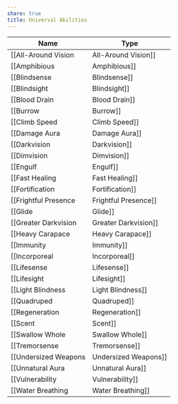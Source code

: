 ```yaml
---
share: true
title: Universal Abilities
---
```

| Name                   | Type |
| ---------------------- | ---- |
| [[All-Around Vision|All-Around Vision]]  | Ex   |
| [[Amphibious|Amphibious]]         | Ex   |
| [[Blindsense|Blindsense]]         | Ex   |
| [[Blindsight|Blindsight]]         | Ex   |
| [[Blood Drain|Blood Drain]]        | Ex   |
| [[Burrow|Burrow]]             | Ex   |
| [[Climb Speed|Climb Speed]]        | Ex   |
| [[Damage Aura|Damage Aura]]        | Ex   |
| [[Darkvision|Darkvision]]         | Ex   |
| [[Dimvision|Dimvision]]          | Ex   |
| [[Engulf|Engulf]]             | Ex   |
| [[Fast Healing|Fast Healing]]       | Ex   |
| [[Fortification|Fortification]]      | Ex   |
| [[Frightful Presence|Frightful Presence]] | Ex   |
| [[Glide|Glide]]              | Ex   |
| [[Greater Darkvision|Greater Darkvision]] | Ex   |
| [[Heavy Carapace|Heavy Carapace]]     | Ex   |
| [[Immunity|Immunity]]           | Ex   |
| [[Incorporeal|Incorporeal]]        | Su   |
| [[Lifesense|Lifesense]]          | Su   |
| [[Lifesight|Lifesight]]          | Su   |
| [[Light Blindness|Light Blindness]]    | Ex   |
| [[Quadruped|Quadruped]]          | Ex   |
| [[Regeneration|Regeneration]]       | Ex   |
| [[Scent|Scent]]              | Ex   |
| [[Swallow Whole|Swallow Whole]]      | Ex   |
| [[Tremorsense|Tremorsense]]        | Ex   |
| [[Undersized Weapons|Undersized Weapons]] | Ex   |
| [[Unnatural Aura|Unnatural Aura]]     | Su   |
| [[Vulnerability|Vulnerability]]      | Ex   |
| [[Water Breathing|Water Breathing]]    | Ex   |
